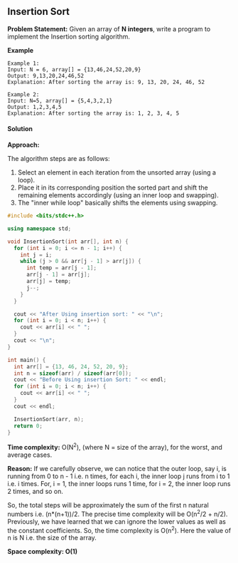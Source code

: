 ## Insertion Sort

**Problem Statement:** Given an array of **N integers**, write a program to implement the Insertion sorting algorithm.

**Example**

```
Example 1:
Input: N = 6, array[] = {13,46,24,52,20,9}
Output: 9,13,20,24,46,52
Explanation: After sorting the array is: 9, 13, 20, 24, 46, 52

Example 2:
Input: N=5, array[] = {5,4,3,2,1}
Output: 1,2,3,4,5
Explanation: After sorting the array is: 1, 2, 3, 4, 5
```

#### Solution

**Approach:**

The algorithm steps are as follows:

1. Select an element in each iteration from the unsorted array (using a loop).
2. Place it in its corresponding position the sorted part and shift the remaining elements accordingly (using an inner loop and swapping).
3. The "inner while loop" basically shifts the elements using swapping.

```cpp
#include <bits/stdc++.h>

using namespace std;

void InsertionSort(int arr[], int n) {
  for (int i = 0; i <= n - 1; i++) {
    int j = i;
    while (j > 0 && arr[j - 1] > arr[j]) {
      int temp = arr[j - 1];
      arr[j - 1] = arr[j];
      arr[j] = temp;
      j--;
    }
  }

  cout << "After Using insertion sort: " << "\n";
  for (int i = 0; i < n; i++) {
    cout << arr[i] << " ";
  }
  cout << "\n";
}

int main() {
  int arr[] = {13, 46, 24, 52, 20, 9};
  int n = sizeof(arr) / sizeof(arr[0]);
  cout << "Before Using insertion Sort: " << endl;
  for (int i = 0; i < n; i++) {
    cout << arr[i] << " ";
  }
  cout << endl;

  InsertionSort(arr, n);
  return 0;
}
```

**Time complexity:** O(N<sup>2</sup>), (where N = size of the array), for the worst, and average cases.

**Reason:** If we carefully observe, we can notice that the outer loop, say i, is running from 0 to n - 1 i.e. n times, for each i, the inner loop j runs from i to 1 i.e. i times. For, i = 1, the inner loops runs 1 time, for i = 2, the inner loop runs 2 times, and so on.

So, the total steps will be approximately the sum of the first n natural numbers i.e. (n*(n+1))/2. The precise time complexity will be O(n<sup>2</sup>/2 + n/2). Previously, we have learned that we can ignore the lower values as well as the constant coefficients. So, the time complexity is O(n<sup>2</sup>). Here the value of n is N i.e. the size of the array.

**Space complexity: O(1)**
